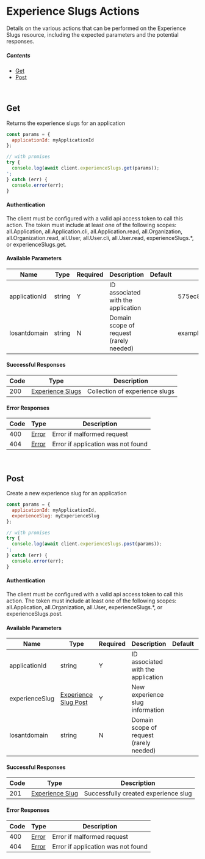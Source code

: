 # Experience Slugs Actions

Details on the various actions that can be performed on the
Experience Slugs resource, including the expected
parameters and the potential responses.

##### Contents

*   [Get](#get)
*   [Post](#post)

<br/>

## Get

Returns the experience slugs for an application

```javascript
const params = {
  applicationId: myApplicationId
};

// with promises
try {
  console.log(await client.experienceSlugs.get(params));
';
} catch (err) {
  console.error(err);
}
```

#### Authentication
The client must be configured with a valid api access token to call this
action. The token must include at least one of the following scopes:
all.Application, all.Application.cli, all.Application.read, all.Organization, all.Organization.read, all.User, all.User.cli, all.User.read, experienceSlugs.*, or experienceSlugs.get.

#### Available Parameters

| Name | Type | Required | Description | Default | Example |
| ---- | ---- | -------- | ----------- | ------- | ------- |
| applicationId | string | Y | ID associated with the application |  | 575ec8687ae143cd83dc4a97 |
| losantdomain | string | N | Domain scope of request (rarely needed) |  | example.com |

#### Successful Responses

| Code | Type | Description |
| ---- | ---- | ----------- |
| 200 | [Experience Slugs](../lib/schemas/experienceSlugs.json) | Collection of experience slugs |

#### Error Responses

| Code | Type | Description |
| ---- | ---- | ----------- |
| 400 | [Error](../lib/schemas/error.json) | Error if malformed request |
| 404 | [Error](../lib/schemas/error.json) | Error if application was not found |

<br/>

## Post

Create a new experience slug for an application

```javascript
const params = {
  applicationId: myApplicationId,
  experienceSlug: myExperienceSlug
};

// with promises
try {
  console.log(await client.experienceSlugs.post(params));
';
} catch (err) {
  console.error(err);
}
```

#### Authentication
The client must be configured with a valid api access token to call this
action. The token must include at least one of the following scopes:
all.Application, all.Organization, all.User, experienceSlugs.*, or experienceSlugs.post.

#### Available Parameters

| Name | Type | Required | Description | Default | Example |
| ---- | ---- | -------- | ----------- | ------- | ------- |
| applicationId | string | Y | ID associated with the application |  | 575ec8687ae143cd83dc4a97 |
| experienceSlug | [Experience Slug Post](../lib/schemas/experienceSlugPost.json) | Y | New experience slug information |  | [Experience Slug Post Example](_schemas.md#experience-slug-post-example) |
| losantdomain | string | N | Domain scope of request (rarely needed) |  | example.com |

#### Successful Responses

| Code | Type | Description |
| ---- | ---- | ----------- |
| 201 | [Experience Slug](../lib/schemas/experienceSlug.json) | Successfully created experience slug |

#### Error Responses

| Code | Type | Description |
| ---- | ---- | ----------- |
| 400 | [Error](../lib/schemas/error.json) | Error if malformed request |
| 404 | [Error](../lib/schemas/error.json) | Error if application was not found |
